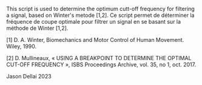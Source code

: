 This script is used to determine the optimum cutt-off frequency for filtering a signal, based on Winter's metode [1,2].
Ce script permet de déterminer la fréquence de coupe optimale pour filtrer un signal en se basant sur la méthode de Winter [1,2].

[1]	D. A. Winter, Biomechanics and Motor Control of Human Movement. Wiley, 1990.

[2]	D. Mullineaux, « USING A BREAKPOINT TO DETERMINE THE OPTIMAL CUT-OFF FREQUENCY », ISBS Proceedings Archive, vol. 35, no 1, oct. 2017.

Jason Dellai 2023
